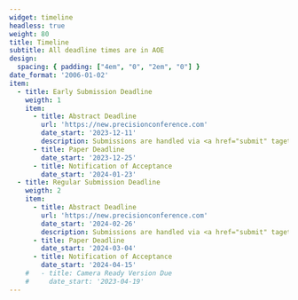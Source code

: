 ```yaml
---
widget: timeline
headless: true
weight: 80
title: Timeline
subtitle: All deadline times are in AOE
design:
  spacing: { padding: ["4em", "0", "2em", "0"] }
date_format: '2006-01-02'
item:
  - title: Early Submission Deadline
    weigth: 1
    item:
      - title: Abstract Deadline
        url: 'https://new.precisionconference.com'
        date_start: '2023-12-11'
        description: Submissions are handled via <a href="submit" taget="_blank">PCS</a>.
      - title: Paper Deadline
        date_start: '2023-12-25'
      - title: Notification of Acceptance
        date_start: '2024-01-23'
  - title: Regular Submission Deadline
    weigth: 2
    item:
      - title: Abstract Deadline
        url: 'https://new.precisionconference.com'
        date_start: '2024-02-26'
        description: Submissions are handled via <a href="submit" taget="_blank">PCS</a>.
      - title: Paper Deadline
        date_start: '2024-03-04'
      - title: Notification of Acceptance
        date_start: '2024-04-15'
    #   - title: Camera Ready Version Due
    #     date_start: '2023-04-19'
---
```

